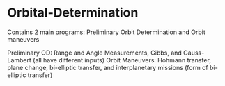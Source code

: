 # Orbital-Determination

Contains 2 main programs: Preliminary Orbit Determination and Orbit maneuvers

Preliminary OD: Range and Angle Measurements, Gibbs, and Gauss-Lambert (all have different inputs)
Orbit Maneuvers: Hohmann transfer, plane change, bi-elliptic transfer, and interplanetary missions (form of bi-elliptic transfer)

